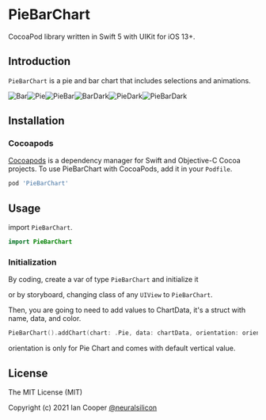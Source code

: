 
# PieBarChart
CocoaPod library written in Swift 5 with UIKit for iOS 13+.

## Introduction

`PieBarChart` is a pie and bar chart that includes selections and animations.


![Bar](https://user-images.githubusercontent.com/35051980/124334912-2b9c3b80-db5e-11eb-889b-307414d92e70.gif)![Pie](https://user-images.githubusercontent.com/35051980/124334809-e841cd00-db5d-11eb-8d44-e2664a4b2419.gif)![PieBar](https://user-images.githubusercontent.com/35051980/124334885-1a532f00-db5e-11eb-8b4f-0b33c5736261.gif)![BarDark](https://user-images.githubusercontent.com/35051980/124335056-9ea5b200-db5e-11eb-8897-816ee2580ee7.gif)![PieDark](https://user-images.githubusercontent.com/35051980/124335099-c39a2500-db5e-11eb-8599-e6e050a205a6.gif)![PieBarDark](https://user-images.githubusercontent.com/35051980/124335124-df9dc680-db5e-11eb-8ee8-dd3154d1a793.gif)


## Installation

### Cocoapods

[Cocoapods](https://cocoapods.org/#install) is a dependency manager for Swift and Objective-C Cocoa projects. To use PieBarChart with CocoaPods, add it in your `Podfile`.

```ruby
pod 'PieBarChart'
```

## Usage

import `PieBarChart`.

```swift
import PieBarChart
```

### Initialization

By coding, create a var of type `PieBarChart` and initialize it

or  by storyboard, changing class of any `UIView` to `PieBarChart`.

Then, you are going to need to add values to ChartData, it's a struct with name, data, and color.


```swift
PieBarChart().addChart(chart: .Pie, data: chartData, orientation: orientation)
```

orientation is only for Pie Chart and comes with default vertical value.


## License

The MIT License (MIT)

Copyright (c) 2021 Ian Cooper [@neuralsilicon](https://twitter.com/neuralsilicon)
